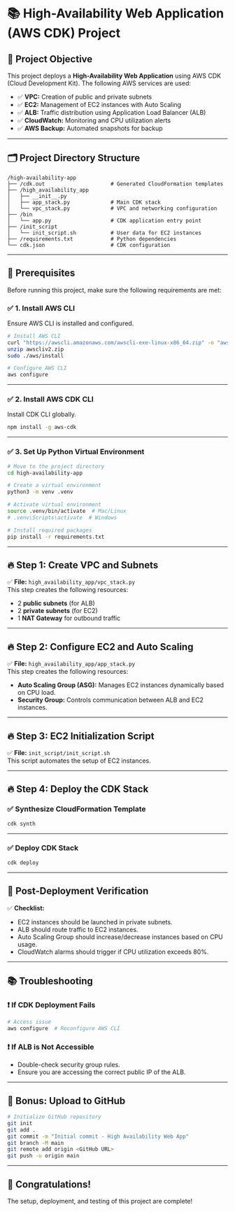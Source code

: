 
# 📚 High-Availability Web Application (AWS CDK) Project

## 🎯 Project Objective
This project deploys a **High-Availability Web Application** using AWS CDK (Cloud Development Kit).
The following AWS services are used:

- ✅ **VPC:** Creation of public and private subnets  
- ✅ **EC2:** Management of EC2 instances with Auto Scaling  
- ✅ **ALB:** Traffic distribution using Application Load Balancer (ALB)  
- ✅ **CloudWatch:** Monitoring and CPU utilization alerts  
- ✅ **AWS Backup:** Automated snapshots for backup  

---

## 🗂️ Project Directory Structure
```
/high-availability-app
├── /cdk.out                     # Generated CloudFormation templates
├── /high_availability_app
│   ├── __init__.py
│   ├── app_stack.py             # Main CDK stack
│   └── vpc_stack.py             # VPC and networking configuration
├── /bin
│   └── app.py                   # CDK application entry point
├── /init_script
│   └── init_script.sh           # User data for EC2 instances
├── /requirements.txt            # Python dependencies
└── cdk.json                     # CDK configuration
```

---

## 🚀 Prerequisites
Before running this project, make sure the following requirements are met:

### ✅ 1. Install AWS CLI
Ensure AWS CLI is installed and configured.
```bash
# Install AWS CLI
curl "https://awscli.amazonaws.com/awscli-exe-linux-x86_64.zip" -o "awscliv2.zip"
unzip awscliv2.zip
sudo ./aws/install

# Configure AWS CLI
aws configure
```

---

### ✅ 2. Install AWS CDK CLI
Install CDK CLI globally.
```bash
npm install -g aws-cdk
```

---

### ✅ 3. Set Up Python Virtual Environment
```bash
# Move to the project directory
cd high-availability-app

# Create a virtual environment
python3 -m venv .venv

# Activate virtual environment
source .venv/bin/activate  # Mac/Linux
# .venv\Scripts\activate  # Windows

# Install required packages
pip install -r requirements.txt
```

---

## 🔥 Step 1: Create VPC and Subnets
✅ **File:** `high_availability_app/vpc_stack.py`  
This step creates the following resources:
- 2 **public subnets** (for ALB)
- 2 **private subnets** (for EC2)
- 1 **NAT Gateway** for outbound traffic

---

## 🔥 Step 2: Configure EC2 and Auto Scaling
✅ **File:** `high_availability_app/app_stack.py`  
This step creates the following resources:
- **Auto Scaling Group (ASG):** Manages EC2 instances dynamically based on CPU load.
- **Security Group:** Controls communication between ALB and EC2 instances.

---

## 🔥 Step 3: EC2 Initialization Script
✅ **File:** `init_script/init_script.sh`  
This script automates the setup of EC2 instances.

---

## 🔥 Step 4: Deploy the CDK Stack

### ✅ Synthesize CloudFormation Template
```bash
cdk synth
```

---

### ✅ Deploy CDK Stack
```bash
cdk deploy
```

---

## 🔎 Post-Deployment Verification
✅ **Checklist:**
- EC2 instances should be launched in private subnets.
- ALB should route traffic to EC2 instances.
- Auto Scaling Group should increase/decrease instances based on CPU usage.
- CloudWatch alarms should trigger if CPU utilization exceeds 80%.

---

## 📚 Troubleshooting
### ❗️ If CDK Deployment Fails
```bash
# Access issue
aws configure  # Reconfigure AWS CLI
```

### ❗️ If ALB is Not Accessible
- Double-check security group rules.
- Ensure you are accessing the correct public IP of the ALB.

---

## 🎁 Bonus: Upload to GitHub 
```bash
# Initialize GitHub repository
git init
git add .
git commit -m "Initial commit - High Availability Web App"
git branch -M main
git remote add origin <GitHub URL>
git push -u origin main
```

---

## 🎉 Congratulations!
The setup, deployment, and testing of this project are complete! 